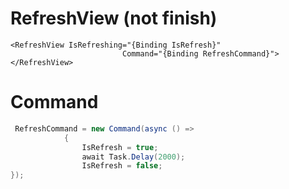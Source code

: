 # RefreshView (not finish)

```
<RefreshView IsRefreshing="{Binding IsRefresh}"
                         Command="{Binding RefreshCommand}">
</RefreshView>
```

# Command

```c#
 RefreshCommand = new Command(async () =>
            {
                IsRefresh = true;
                await Task.Delay(2000);
                IsRefresh = false;
});
```

